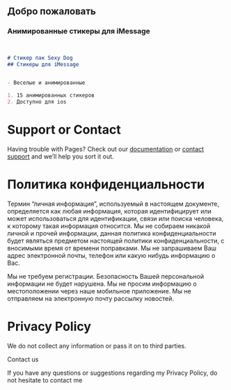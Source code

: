## Добро пожаловать


### Анимированные стикеры для iMessage


```markdown


# Стикер пак Sexy Dog
## Стикеры для iMessage


- Веселые и анимированные

1. 15 анимированных стикеров
2. Доступно для ios

```


# Support or Contact

Having trouble with Pages? Check out our [documentation](https://docs.github.com/categories/github-pages-basics/) or [contact support](https://t.me/iosDevSticker) and we’ll help you sort it out.



# Политика конфиденциальности

Термин “личная информация”, используемый в настоящем документе, определяется как любая информация, которая идентифицирует или может использоваться для идентификации, связи или поиска человека, к которому такая информация относится. Мы не собираем никакой личной и прочей информации, данная политика конфиденциальности будет являться предметом настоящей политики конфиденциальности, с вносимыми время от времени поправками.
Мы не запрашиваем Ваш адрес электронной почты, телефон или какую нибудь информацию о Вас.

Мы не требуем регистрации.
Безопасность Вашей персональной информации не будет нарушена.
Мы не просим информацию о местоположении через наше мобильное приложение.
Мы не отправляем на электронную почту рассылку новостей.


# Privacy Policy

We do not collect any information or pass it on to third parties.

Contact us

If you have any questions or suggestions regarding my Privacy Policy, do not hesitate to contact me
